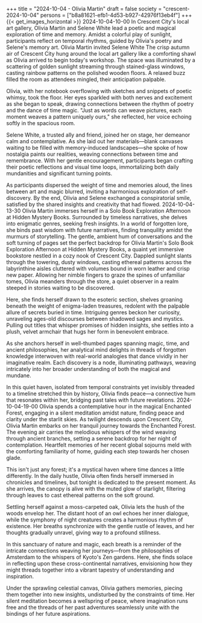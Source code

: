 +++
title = "2024-10-04 - Olivia Martin"
draft = false
society = "crescent-2024-10-04"
persons = ["b8a81621-efb1-4d53-b927-42976f13eb4f"]
+++
{{< get_images_horizontal >}}
2024-10-04-10-00
In Crescent City's local art gallery, Olivia Martin and Selene White lead a poetic and magical exploration of time and memory. Amidst a colorful play of sunlight, participants reflect on temporal rhythms, guided by Olivia's poetry and Selene's memory art.
Olivia Martin invited Selene White
The crisp autumn air of Crescent City hung around the local art gallery like a comforting shawl as Olivia arrived to begin today's workshop. The space was illuminated by a scattering of golden sunlight streaming through stained-glass windows, casting rainbow patterns on the polished wooden floors. A relaxed buzz filled the room as attendees mingled, their anticipation palpable. 

Olivia, with her notebook overflowing with sketches and snippets of poetic whimsy, took the floor. Her eyes sparkled with both nerves and excitement as she began to speak, drawing connections between the rhythm of poetry and the dance of time magic. "Just as words can weave pictures, each moment weaves a pattern uniquely ours," she reflected, her voice echoing softly in the spacious room. 

Selene White, a trusted ally and friend, joined her on stage, her demeanor calm and contemplative. As she laid out her materials—blank canvases waiting to be filled with memory-induced landscapes—she spoke of how nostalgia paints our realities, weaving connections between time and remembrance. With her gentle encouragement, participants began crafting their poetic reflections and visual time loops, immortalizing both daily mundanities and significant turning points. 

As participants dispersed the weight of time and memories aloud, the lines between art and magic blurred, inviting a harmonious exploration of self-discovery. By the end, Olivia and Selene exchanged a conspiratorial smile, satisfied by the shared insights and creativity that had flowed.
2024-10-04-13-30
Olivia Martin immerses herself in a Solo Book Exploration Afternoon at Hidden Mystery Books. Surrounded by timeless narratives, she delves into enigmatic genres, seeking fresh insights. In a world of forgotten lore, she binds past wisdom with future narratives, finding tranquility amidst the murmurs of storytelling.
The gentle, ambient hum of conversations and the soft turning of pages set the perfect backdrop for Olivia Martin's Solo Book Exploration Afternoon at Hidden Mystery Books, a quaint yet immersive bookstore nestled in a cozy nook of Crescent City. Dappled sunlight slants through the towering, dusty windows, casting ethereal patterns across the labyrinthine aisles cluttered with volumes bound in worn leather and crisp new paper. Allowing her nimble fingers to graze the spines of unfamiliar tomes, Olivia meanders through the store, a quiet observer in a realm steeped in stories waiting to be discovered.

Here, she finds herself drawn to the esoteric section, shelves groaning beneath the weight of enigma-laden treasures, redolent with the palpable allure of secrets buried in time. Intriguing genres beckon her curiosity, unraveling ages-old discourses between shadowed sages and mystics. Pulling out titles that whisper promises of hidden insights, she settles into a plush, velvet armchair that hugs her form in benevolent embrace.

As she anchors herself in well-thumbed pages spanning magic, time, and ancient philosophies, her analytical mind delights in threads of forgotten knowledge interwoven with real-world analogies that dance vividly in her imaginative realm. Each discovery is a node, illuminating pathways, weaving intricately into her broader understanding of both the magical and mundane.

In this quiet haven, isolated from temporal constraints yet invisibly threaded to a timeline stretched thin by history, Olivia finds peace—a connective hum that resonates within her, bridging past tales with future revelations.
2024-10-04-19-00
Olivia spends a contemplative hour in the magical Enchanted Forest, engaging in a silent meditation amidst nature, finding peace and clarity under the starlit skies.
As twilight descends upon Crescent City, Olivia Martin embarks on her tranquil journey towards the Enchanted Forest. The evening air carries the melodious whispers of the wind weaving through ancient branches, setting a serene backdrop for her night of contemplation. Heartfelt memories of her recent global sojourns meld with the comforting familiarity of home, guiding each step towards her chosen glade.

This isn't just any forest; it's a mystical haven where time dances a little differently. In the daily hustle, Olivia often finds herself immersed in chronicles and timelines, but tonight is dedicated to the present moment. As she arrives, the canopy is alive with the muted glow of starlight, filtering through leaves to cast ethereal patterns on the soft ground.

Settling herself against a moss-carpeted oak, Olivia lets the hush of the woods envelop her. The distant hoot of an owl echoes her inner dialogue, while the symphony of night creatures creates a harmonious rhythm of existence. Her breaths synchronize with the gentle rustle of leaves, and her thoughts gradually unravel, giving way to a profound stillness.

In this sanctuary of nature and magic, each breath is a reminder of the intricate connections weaving her journeys—from the philosophies of Amsterdam to the whispers of Kyoto's Zen gardens. Here, she finds solace in reflecting upon these cross-continental narratives, envisioning how they might threads together into a vibrant tapestry of understanding and inspiration.

Under the sprawling celestial canvas, Olivia gathers memories, piecing them together into new insights, undisturbed by the constraints of time. Her silent meditation becomes a wellspring of peace, where imagination runs free and the threads of her past adventures seamlessly unite with the bindings of her future aspirations.
